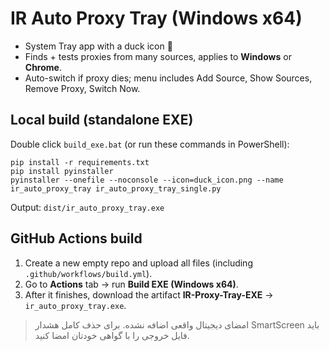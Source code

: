 # IR Auto Proxy Tray (Windows x64)

- System Tray app with a duck icon 🦆
- Finds + tests proxies from many sources, applies to **Windows** or **Chrome**.
- Auto-switch if proxy dies; menu includes Add Source, Show Sources, Remove Proxy, Switch Now.

## Local build (standalone EXE)
Double click `build_exe.bat` (or run these commands in PowerShell):
```
pip install -r requirements.txt
pip install pyinstaller
pyinstaller --onefile --noconsole --icon=duck_icon.png --name ir_auto_proxy_tray ir_auto_proxy_tray_single.py
```
Output: `dist/ir_auto_proxy_tray.exe`

## GitHub Actions build
1. Create a new empty repo and upload all files (including `.github/workflows/build.yml`).
2. Go to **Actions** tab → run **Build EXE (Windows x64)**.
3. After it finishes, download the artifact **IR-Proxy-Tray-EXE** → `ir_auto_proxy_tray.exe`.

> امضای دیجیتال واقعی اضافه نشده. برای حذف کامل هشدار SmartScreen باید فایل خروجی را با گواهی خودتان امضا کنید.
